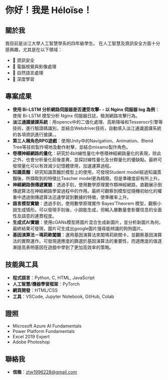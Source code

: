# 你好！我是 Héloïse！

## 關於我
我目前是淡江大學人工智慧學系的四年級學生。
在人工智慧及資訊安全方面十分感興趣，尤其是在以下領域：

- 🎯 資訊安全
- 🌈 電腦視覺與影像處理
- 💬 自然語言處理
- 🔎 深度學習

## 專案成果
- **使用 Bi-LSTM 分析網路伺服器是否遭受攻擊- - 以 Nginx 伺服器 log 為例**：使用 Bi-LSTM 模型分析 Nginx 伺服器日誌，檢測網路攻擊行為。
- **淡江通識搶課系統**：用opencv中的二值化處理、高斯降噪和Tesserocr引擎等技術，進行驗證碼識別，並結合Webdriver技術，自動填入淡江通識選課系統的各項資訊進行搶課。。
- **第三人稱角色RPG遊戲**：使用Unity中的Navigation、Animation、Blend Tree等技術製作場地及動作射擊，並結合mixamo製作角色。
- **卷積神經網路的量化**：研究於4bit線性量化中卷積神經網路量化的表現，除此之外，也會分析量化前後差異，並探討線性量化及分群量化的優缺點。最終可發現量化可以有效減少記憶體使用，加速運算過程。
- **知識蒸餾**：研究知識蒸餾於模型上的使用，可發現Student model經過知識蒸餾後，所擷取到的特徵比Teacher model更為精簡，但是準確度卻有所上升。
- **神經網路倒傳遞實驗**：透過手刻，使用數學原理實作類神經網路，直觀展示倒傳遞算法在神經網路學習過程中的作用。最終可觀察到模型從隨機初始化的權重中透過倒傳遞算法迅速學習到數據的特徵，使準確率上升。
- **語言模型實驗**：透過手刻，使用數學原理實作 Bayes’Theorem 模型，觀察小說生成情形。可以發現手刻後，小說能生成，但輸入層數量會影響信息的全面性及語意的連貫程度。
- **生成式AI實驗**：使用cGANs模型將圖片混合生成新圖片，並分析新圖片為何。最終結果可發現，圖片可生成出google圖片搜尋能辨識的狗狗圖片。
- **基因演算法－瑪莉歐闖關**：運用基因演算法來闖瑪莉歐關卡，並觀察基因演算法的實際運作。可發現適應度的篩選於基因演算法的重要性，而適應度的值逐漸提高表明基因在遊戲中學到了更加高效率的策略。


## 技能與工具
- **程式語言**：Python, C, HTML, JavaScript
- **人工智慧/機器學習框架**：PyTorch
- **網頁開發**：HTML/CSS
- **工具**：VSCode, Jupyter Notebook, GitHub, Colab

## 證照
-  Microsoft Azure AI Fundamentals
-  Power Platform Fundamentals
-  Excel 2019 Expert
-  Adobe Photoshop

## 聯絡我
- **信箱**：ztw1996228@gmail.com
